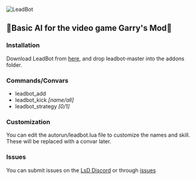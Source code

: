 ![LeadBot](https://repository-images.githubusercontent.com/188332969/93320b00-7d8a-11e9-95ab-8ec570917423)
## :robot:Basic AI for the video game Garry's Mod:robot:  
### Installation
Download LeadBot from [here](https://github.com/LeadKiller/leadbot/archive/master.zip), and drop leadbot-master into the addons folder.
### Commands/Convars
 - leadbot_add
 - leadbot_kick _[name/all]_
 - leadbot_strategy _[0/1]_
### Customization
You can edit the autorun/leadbot.lua file to customize the names and skill. These will be replaced with a convar later.
### Issues
You can submit issues on the [LsD Discord](https://discord.gg/Mv3ebbx) or through [issues](https://github.com/LeadKiller/leadbot/issues)
